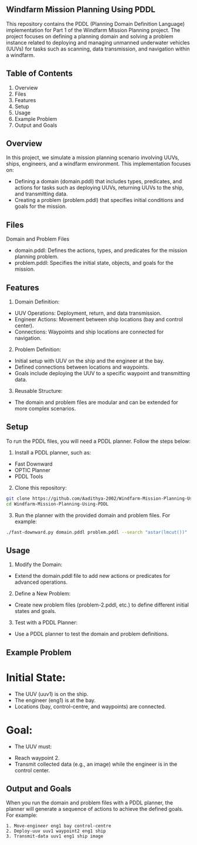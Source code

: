 ## Windfarm Mission Planning Using PDDL
This repository contains the PDDL (Planning Domain Definition Language) implementation for Part 1 of the Windfarm Mission Planning project. The project focuses on defining a planning domain and solving a problem instance related to deploying and managing unmanned underwater vehicles (UUVs) for tasks such as scanning, data transmission, and navigation within a windfarm.

## Table of Contents
1. Overview
2. Files
3. Features
4. Setup
5. Usage
6. Example Problem
7. Output and Goals

## Overview
In this project, we simulate a mission planning scenario involving UUVs, ships, engineers, and a windfarm environment. This implementation focuses on:

* Defining a domain (domain.pddl) that includes types, predicates, and actions for tasks such as deploying UUVs, returning UUVs to the ship, and transmitting data.
* Creating a problem (problem.pddl) that specifies initial conditions and goals for the mission.

## Files
Domain and Problem Files
* domain.pddl: Defines the actions, types, and predicates for the mission planning problem.
* problem.pddl: Specifies the initial state, objects, and goals for the mission.

## Features
1. Domain Definition:

* UUV Operations: Deployment, return, and data transmission.
* Engineer Actions: Movement between ship locations (bay and control center).
* Connections: Waypoints and ship locations are connected for navigation.
2. Problem Definition:

* Initial setup with UUV on the ship and the engineer at the bay.
* Defined connections between locations and waypoints.
* Goals include deploying the UUV to a specific waypoint and transmitting data.
3. Reusable Structure:

* The domain and problem files are modular and can be extended for more complex scenarios.

## Setup
To run the PDDL files, you will need a PDDL planner. Follow the steps below:

1. Install a PDDL planner, such as:

- Fast Downward
- OPTIC Planner
- PDDL Tools
2. Clone this repository:

```bash
git clone https://github.com/Aadithya-2002/Windfarm-Mission-Planning-Using-PDDL.git
cd Windfarm-Mission-Planning-Using-PDDL
```
3. Run the planner with the provided domain and problem files. For example:

```bash
./fast-downward.py domain.pddl problem.pddl --search "astar(lmcut())"
```

## Usage
1. Modify the Domain:

* Extend the domain.pddl file to add new actions or predicates for advanced operations.
2. Define a New Problem:

* Create new problem files (problem-2.pddl, etc.) to define different initial states and goals.
3. Test with a PDDL Planner:

* Use a PDDL planner to test the domain and problem definitions.

## Example Problem
# Initial State:
* The UUV (uuv1) is on the ship.
* The engineer (eng1) is at the bay.
* Locations (bay, control-centre, and waypoints) are connected.
# Goal:
* The UUV must:
- Reach waypoint 2.
- Transmit collected data (e.g., an image) while the engineer is in the control center.

## Output and Goals
When you run the domain and problem files with a PDDL planner, the planner will generate a sequence of actions to achieve the defined goals. For example:

```
1. Move-engineer eng1 bay control-centre
2. Deploy-uuv uuv1 waypoint2 eng1 ship
3. Transmit-data uuv1 eng1 ship image
```
